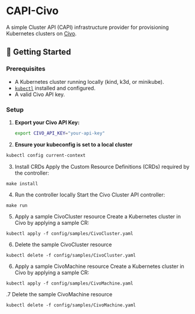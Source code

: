 # CAPI-Civo  

A simple Cluster API (CAPI) infrastructure provider for provisioning Kubernetes clusters on [Civo](https://www.civo.com).  

## 🚀 Getting Started  

### **Prerequisites**  
- A Kubernetes cluster running locally (kind, k3d, or minikube).  
- [`kubectl`](https://kubernetes.io/docs/tasks/tools/) installed and configured.  
- A valid Civo API key.  

### **Setup**  

1. **Export your Civo API Key:**  
   ```sh
   export CIVO_API_KEY="your-api-key"

2. **Ensure your kubeconfig is set to a local cluster**

```sh
kubectl config current-context
```

3. Install CRDs
Apply the Custom Resource Definitions (CRDs) required by the controller:

```
make install
```

4. Run the controller locally
Start the Civo Cluster API controller:

```
make run
```

5. Apply a sample CivoCluster resource
Create a Kubernetes cluster in Civo by applying a sample CR:

```
kubectl apply -f config/samples/CivoCluster.yaml
```
6. Delete the sample CivoCluster resource

```
kubectl delete -f config/samples/CivoCluster.yaml
```
6. Apply a sample CivoMachine resource
Create a Kubernetes cluster in Civo by applying a sample CR:

```
kubectl apply -f config/samples/CivoMachine.yaml
```
.7 Delete the sample CivoMachine resource

```
kubectl delete -f config/samples/CivoMachine.yaml
```